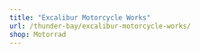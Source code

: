```yaml
---
title: "Excalibur Motorcycle Works"
url: /thunder-bay/excalibur-motorcycle-works/
shop: Motorrad
---
```

